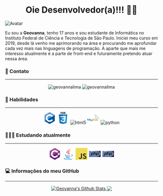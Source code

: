 <!--
**Geovanna-Lima/Geovanna-Lima** is a ✨ _special_ ✨ repository because its `README.md` (this file) appears on your GitHub profile.
-->
<h1 align = "center">Oie Desenvolvedor(a)!!! 👋🏼 </h1>

<img src="https://user-images.githubusercontent.com/71272198/120073460-c771ed80-c06e-11eb-8da8-9f3d384fd0b4.png" alt="Avatar">

<p> Eu sou a <strong>Geovanna</strong>, tenho 17 anos e sou estudante de Informática no Instituto Federal de Ciência e Tecnologia de São Paulo. Iniciei meu curso em 2019, desde lá venho me aprimorando na área e procurando me aprofundar cada vez mais nas linguagens de programação. A aparte que mais me interesso atualmente é a parte de front-end e futuramente pretendo atuar nessa área.</p>

<h3 align = "left"> 📱 Contato</h3>
<hr>
<p align = "center">
    <a style="text-decoration: none;" href="https://codepen.io/geovanna-lima" target="_blank"> 
        <img align = "center" src = "https://cdn3.iconfinder.com/data/icons/logos-and-brands-adobe/512/59_Codepen-512.png" alt ="geovannalima" height ="40" width ="40" /> 
    </a>
    <a style="text-decoration: none;" href = "https://www.linkedin.com/in/geovanna-s-lima/" target = "_blank"> 
        <img align = "center" src = "https://image.flaticon.com/icons/png/512/174/174857.png"alt ="geovannalima" height ="40" width ="40"/> 
    </a>
</p>

<h3 align = "left">🔧 Habilidades </h3>
<hr>
<p align = "center"> 
    <a style="text-decoration: none;" href="https://www.cprogramming.com/" target="_blank"> 
    <img src = "https://raw.githubusercontent.com/devicons/devicon/master/icons/c/c-original.svg "alt =" c "width =" 40 "height =" 40 "/> 
    </a> 
    <a style="text-decoration: none;" href="https://www.w3schools.com/css/" target="_blank"> 
        <img  src = "https://raw.githubusercontent.com/devicons/devicon/master/icons/css3/css3-original-wordmark.svg"alt =" css3 "width =" 40 "height =" 40 "/> 
    </a> 
    <a style="text-decoration: none;" href ="https://www.w3.org/html/ "target =" _ blank "> 
        <img src ="https://user-images.githubusercontent.com/71272198/120074057-6b5c9880-c071-11eb-9156-2e4f657ddf8c.png"alt =" html5 "width =" 40 "height =" 40 "/> 
    </a> 
    <a style="text-decoration: none;" href="https://www.mysql.com/" target="_blank"> 
        <img src ="https://raw.githubusercontent.com/devicons/devicon/master/icons/mysql/mysql-original-wordmark.svg "alt =" mysql "width =" 40 "height =" 40 "/> 
    </a> 
    <a style="text-decoration: none;" href="https://www.python.org" target="_blank"> 
        <img src ="https://img.icons8.com/color/452/python.png" alt =" python "width =" 40 "height =" 40 "/> 
    </a> 
</p>

<h3 align = "left">👩🏻‍🎓 Estudando atualmente</h3>
<hr>
<p align = "center">
    <a style="text-decoration: none;" href = "https://www.w3schools.com/cs/" target = "_ blank"> 
        <img src = "https://raw.githubusercontent.com/devicons/devicon/master/icons/csharp/csharp-original.svg "alt =" csharp "largura =" 40 "height = "40" /> 
    </a> 
    <a style="text-decoration: none;" href="https://www.java.com" target="_blank"> 
        <img src ="https://raw.githubusercontent.com/devicons/devicon/master/icons/java/java-original.svg "alt =" java "width =" 40 "height =" 40 "/> 
    </a> 
    <a style="text-decoration: none;" href="https://desenvolvedor.mozilla.org/en-US/docs/Web/JavaScript "target =" _ blank "> 
        <img src ="https://raw.githubusercontent.com/devicons/devicon/master/icons/javascript/javascript-original.svg "alt =" javascript "width =" 40 "height =" 40 "/> 
    </a> 
    <a style="text-decoration: none;" href="https://www.php.net "target =" _ blank "> 
        <img src ="https://raw.githubusercontent.com/devicons/devicon/master/icons/php/php-original.svg "alt =" php "width =" 40 "height =" 40 "/> 
    </a> 
    <a style="text-decoration: none;" href="https://www.php.net "target =" _ blank "> 
        <img src ="https://raw.githubusercontent.com/devicons/devicon/master/icons/php/php-original.svg "alt =" elixir "width =" 40 "height =" 40 "/> 
    </a> 
</p>

<h3 align = "left">💻 Informações do meu GitHub </h3>
<hr>
<p align = "center">
    <a href="https://github.com/Geovanna-Lima">
        <img align="center" alt="Geovanna's Github Stats" src="https://github-readme-stats.vercel.app/api?username=Geovanna-Lima&show_icons=true&theme=radical" />
    </a>
    <a href="https://github.com/Pamela-Carvalho">
        <img align="center" src="https://github-readme-stats.anuraghazra1.vercel.app/api/top-langs/?username=Geovanna-Lima&theme=radical" />
    </a>
</p>






